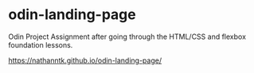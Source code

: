 # odin-landing-page
Odin Project Assignment after going through the HTML/CSS and flexbox foundation lessons.

https://nathanntk.github.io/odin-landing-page/
